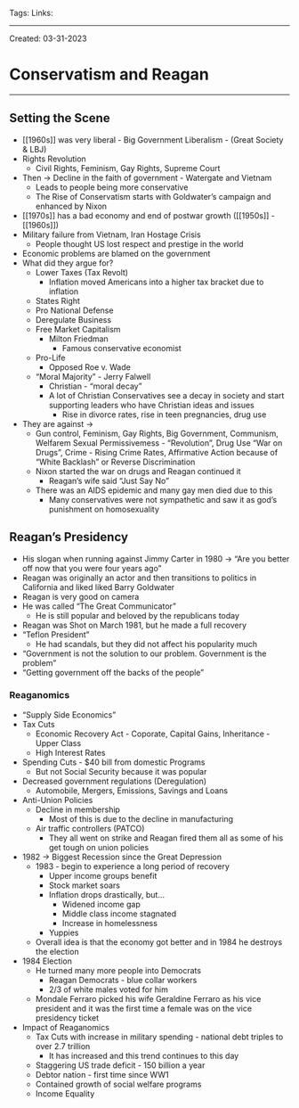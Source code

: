 Tags:
Links: 

---
Created: 03-31-2023
# Conservatism and Reagan
---

## Setting the Scene
- [[1960s]] was very liberal - Big Government Liberalism - (Great Society & LBJ)
- Rights Revolution
	- Civil Rights, Feminism, Gay Rights, Supreme Court
- Then → Decline in the faith of government - Watergate and Vietnam
	- Leads to people being more conservative
	- The Rise of Conservatism starts with Goldwater’s campaign and enhanced by Nixon
- [[1970s]] has a bad economy and end of postwar growth ([[1950s]] - [[1960s]])
- Military failure from Vietnam, Iran Hostage Crisis
	- People thought US lost respect and prestige in the world
- Economic problems are blamed on the government
- What did they argue for?
	- Lower Taxes (Tax Revolt)
		- Inflation moved Americans into a higher tax bracket due to inflation
	- States Right
	- Pro National Defense
	- Deregulate Business
	- Free Market Capitalism
		- Milton Friedman
			- Famous conservative economist
	- Pro-Life
		- Opposed Roe v. Wade
	- “Moral Majority” - Jerry Falwell
		- Christian - “moral decay”
		- A lot of Christian Conservatives see a decay in society and start supporting leaders who have Christian ideas and issues
			- Rise in divorce rates, rise in teen pregnancies, drug use
- They are against →
	- Gun control, Feminism, Gay Rights, Big Government, Communism, Welfarem Sexual Permissivemess - “Revolution”, Drug Use “War on Drugs”, Crime - Rising Crime Rates, Affirmative Action because of “White Backlash” or Reverse Discrimination
	- Nixon started the war on drugs and Reagan continued it
		- Reagan’s wife said “Just Say No”
	- There was an AIDS epidemic and many gay men died due to this
		- Many conservatives were not sympathetic and saw it as god’s punishment on homosexuality
## Reagan’s Presidency
- His slogan when running against Jimmy Carter in 1980 → “Are you better off now that you were four years ago”
- Reagan was originally an actor and then transitions to politics in California and liked liked Barry Goldwater
- Reagan is very good on camera
- He was called “The Great Communicator”
	- He is still popular and beloved by the republicans today
- Reagan was Shot on March 1981, but he made a full recovery
- “Teflon President”
	- He had scandals, but they did not affect his popularity much
- “Government is not the solution to our problem. Government is the problem”
- “Getting government off the backs of the people”
### Reaganomics
- “Supply Side Economics”
- Tax Cuts
	- Economic Recovery Act - Coporate, Capital Gains, Inheritance - Upper Class
	- High Interest Rates
- Spending Cuts - $40 bill from domestic Programs
	- But not Social Security because it was popular
- Decreased government regulations (Deregulation)
	- Automobile, Mergers, Emissions, Savings and Loans
- Anti-Union Policies
	- Decline in membership
		- Most of this is due to the decline in manufacturing
	- Air traffic controllers (PATCO)
		- They all went on strike and Reagan fired them all as some of his get tough on union policies
- 1982 → Biggest Recession since the Great Depression
	- 1983 - begin to experience a long period of recovery
		- Upper income groups benefit
		- Stock market soars
		- Inflation drops drastically, but…
			- Widened income gap
			- Middle class income stagnated
			- Increase in homelessness
		- Yuppies
	- Overall idea is that the economy got better and in 1984 he destroys the election
- 1984 Election
	- He turned many more people into Democrats
		- Reagan Democrats - blue collar workers
		- 2/3 of white males voted for him
	- Mondale Ferraro picked his wife Geraldine Ferraro as his vice president and it was the first time a female was on the vice presidency ticket
- Impact of Reaganomics
	- Tax Cuts with increase in military spending - national debt triples to over 2.7 trillion
		- It has increased and this trend continues to this day
	- Staggering US trade deficit - 150 billion a year
	- Debtor nation - first time since WW1
	- Contained growth of social welfare programs
	- Income Equality